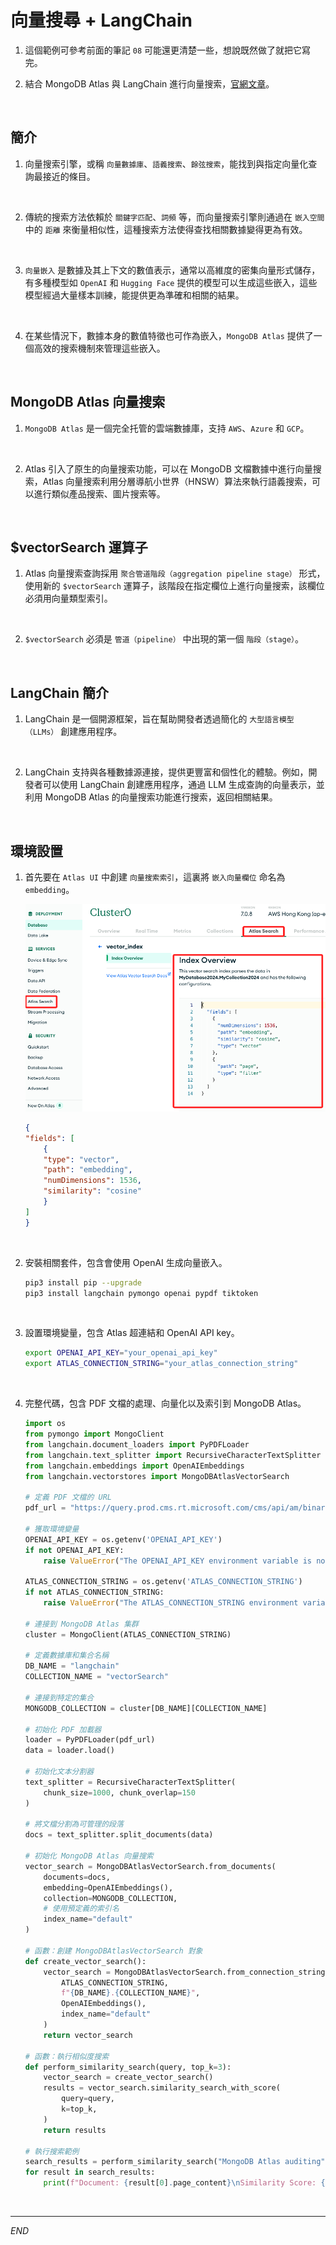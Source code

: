 # 向量搜尋 + LangChain

1. 這個範例可參考前面的筆記 `08` 可能還更清楚一些，想說既然做了就把它寫完。

2. 結合 MongoDB Atlas 與 LangChain 進行向量搜索，[官網文章](https://www.mongodb.com/developer/products/atlas/leveraging-mongodb-atlas-vector-search-langchain/)。

<br>

## 簡介

1. 向量搜索引擎，或稱 `向量數據庫`、`語義搜索`、`餘弦搜索`，能找到與指定向量化查詢最接近的條目。

<br>

2. 傳統的搜索方法依賴於 `關鍵字匹配`、`詞頻` 等，而向量搜索引擎則通過在 `嵌入空間` 中的 `距離` 來衡量相似性，這種搜索方法使得查找相關數據變得更為有效。

<br>

3. `向量嵌入` 是數據及其上下文的數值表示，通常以高維度的密集向量形式儲存，有多種模型如 `OpenAI` 和 `Hugging Face` 提供的模型可以生成這些嵌入，這些模型經過大量樣本訓練，能提供更為準確和相關的結果。

<br>

4. 在某些情況下，數據本身的數值特徵也可作為嵌入，`MongoDB Atlas` 提供了一個高效的搜索機制來管理這些嵌入。

<br>

## MongoDB Atlas 向量搜索

1. `MongoDB Atlas` 是一個完全托管的雲端數據庫，支持 `AWS`、`Azure` 和 `GCP`。

<br>

2. Atlas 引入了原生的向量搜索功能，可以在 MongoDB 文檔數據中進行向量搜索，Atlas 向量搜索利用分層導航小世界（HNSW）算法來執行語義搜索，可以進行類似產品搜索、圖片搜索等。

<br>

## $vectorSearch 運算子

1. Atlas 向量搜索查詢採用 `聚合管道階段（aggregation pipeline stage）` 形式，使用新的 `$vectorSearch` 運算子，該階段在指定欄位上進行向量搜索，該欄位必須用向量類型索引。

<br>

2. `$vectorSearch` 必須是 `管道（pipeline）` 中出現的第一個 `階段（stage）`。

<br>

## LangChain 簡介

1. LangChain 是一個開源框架，旨在幫助開發者透過簡化的 `大型語言模型（LLMs）` 創建應用程序。

<br>

2. LangChain 支持與各種數據源連接，提供更豐富和個性化的體驗。例如，開發者可以使用 LangChain 創建應用程序，通過 LLM 生成查詢的向量表示，並利用 MongoDB Atlas 的向量搜索功能進行搜索，返回相關結果。

<br>

## 環境設置

1. 首先要在 `Atlas UI` 中創建 `向量搜索索引`，這裏將 `嵌入向量欄位` 命名為 `embedding`。

    ![](images/img_81.png)

    ```json
    {
    "fields": [
        {
        "type": "vector",
        "path": "embedding",
        "numDimensions": 1536,
        "similarity": "cosine"
        }
    ]
    }
    ```

<br>

2. 安裝相關套件，包含會使用 OpenAI 生成向量嵌入。

    ```bash
    pip3 install pip --upgrade
    pip3 install langchain pymongo openai pypdf tiktoken
    ```

<br>

3. 設置環境變量，包含 Atlas 超連結和 OpenAI API key。

    ```bash
    export OPENAI_API_KEY="your_openai_api_key"
    export ATLAS_CONNECTION_STRING="your_atlas_connection_string"
    ```

<br>

4. 完整代碼，包含 PDF 文檔的處理、向量化以及索引到 MongoDB Atlas。

    ```python
    import os
    from pymongo import MongoClient
    from langchain.document_loaders import PyPDFLoader
    from langchain.text_splitter import RecursiveCharacterTextSplitter
    from langchain.embeddings import OpenAIEmbeddings
    from langchain.vectorstores import MongoDBAtlasVectorSearch

    # 定義 PDF 文檔的 URL
    pdf_url = "https://query.prod.cms.rt.microsoft.com/cms/api/am/binary/RE4HkJP"

    # 獲取環境變量
    OPENAI_API_KEY = os.getenv('OPENAI_API_KEY')
    if not OPENAI_API_KEY:
        raise ValueError("The OPENAI_API_KEY environment variable is not set.")

    ATLAS_CONNECTION_STRING = os.getenv('ATLAS_CONNECTION_STRING')
    if not ATLAS_CONNECTION_STRING:
        raise ValueError("The ATLAS_CONNECTION_STRING environment variable is not set.")

    # 連接到 MongoDB Atlas 集群
    cluster = MongoClient(ATLAS_CONNECTION_STRING)

    # 定義數據庫和集合名稱
    DB_NAME = "langchain"
    COLLECTION_NAME = "vectorSearch"

    # 連接到特定的集合
    MONGODB_COLLECTION = cluster[DB_NAME][COLLECTION_NAME]

    # 初始化 PDF 加載器
    loader = PyPDFLoader(pdf_url)
    data = loader.load()

    # 初始化文本分割器
    text_splitter = RecursiveCharacterTextSplitter(
        chunk_size=1000, chunk_overlap=150
    )

    # 將文檔分割為可管理的段落
    docs = text_splitter.split_documents(data)

    # 初始化 MongoDB Atlas 向量搜索
    vector_search = MongoDBAtlasVectorSearch.from_documents(
        documents=docs,
        embedding=OpenAIEmbeddings(),
        collection=MONGODB_COLLECTION,
        # 使用預定義的索引名
        index_name="default"
    )

    # 函數：創建 MongoDBAtlasVectorSearch 對象
    def create_vector_search():
        vector_search = MongoDBAtlasVectorSearch.from_connection_string(
            ATLAS_CONNECTION_STRING,
            f"{DB_NAME}.{COLLECTION_NAME}",
            OpenAIEmbeddings(),
            index_name="default"
        )
        return vector_search

    # 函數：執行相似度搜索
    def perform_similarity_search(query, top_k=3):
        vector_search = create_vector_search()
        results = vector_search.similarity_search_with_score(
            query=query,
            k=top_k,
        )
        return results

    # 執行搜索範例
    search_results = perform_similarity_search("MongoDB Atlas auditing")
    for result in search_results:
        print(f"Document: {result[0].page_content}\nSimilarity Score: {result[1]}")
    ```

<br>

___

_END_